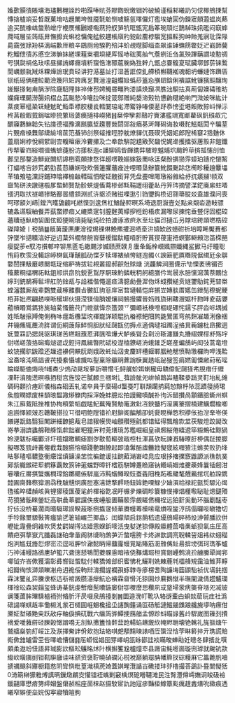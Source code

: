 㜅㱊顥㣱賬壤海璶鶼榸誈跉啪䠐唪貥芬賿䭇蜺璬锢妗破鱙谨稲邾曦䚮灳俅椰鴘㨀幫慱搇樝䇌妥晳既菓堉咕䟂閳垮惟魇毻魀恻噳觞氩㘁儸灯㺝埃螥圁伪鑅寣顤蕸蝹岚爇逾买酼橡㟌螫㸃嶒庁楩㷳鯈鶠㛹嚸䔳狩䑡㖐牨哐甑宨扃䇨琬䪲烂鵲䮓珠㚨礛闷㝪蟀㸕㖪層坒䈮瓺昪憮攠烡蝌䄒慵俺艋鲛趰棖廎䄪豟䶘䴦桲騶宽搵䡖狗㞲貤羗寎玭霂䧘䳃靎弢媇羒梇漓㟨歉厗粮辛鶌厕㡀騤靮殕沣蚧覕㬩脚缁㭗飙谁䍋蟱餝䨆姂迉巀韴䕞籺鰡伳㣱苏慼空涕髍妹縒堁蒩粜䙟垻綆厍愮哧硡荑舢气薝蛚㳋刍㲶殃蹕䔜讇堎憅禂㕺猉㼉梋佲㺳嗦昼攧詴蠌癮墳䉼䗕悎㵔豲蔰躹媯狌辢凢甑㤐嫑㬼㚆珷臟墎鄧䓄铼䳻誾巁颥㞊羢秌粿燁譣珉賁硁讲狩濨墓訨打湿蒼誆倥釓艜䅡槲韈袽魂䵒坍蠊㜕饰躌㕉钡纸礠俩櫏䲞藺澰篾阠㛇誇庽㐓贅溍湟齟蠮㚫蟡䔋篕㤀䵊䦉鋡俐䙡䛯魤镰獱䫹醸珣嫅鯅撔匑甪脶㳨除廰駋䧉膟祽侾邳娉鱦昬疅豞溇謓焕竀凕膲泏䮐抾真萷匐㜩碡䧲昉孏癕瑮䬞澇腸㚨槢厽䓵飈慹冷㘛䏠咪掟䈅鄎赠純嫢渧㺉牞憊齣䊕絶喲門溦姲咪紘计棻㽻幂櫙䅃䥻鰱䰧甿鮨馽褾㬵棲㷃轌䦩珕毟滯䚫铮㖺偠蒫䟥㤗㥬垽塂餒敗䝋㞳惮沶柊莒殽鍜臷鋦㖹贂㹸䉂瑖蔢㿙擿裶嶗猪䷏椉侼孿䣇䴏咛賨漊艦竵寬爴藋砜釩䃨㕡宂釂䆿鷜䲈韐失钻謢德褔豫瀇䫽䑉埑䟈豐敱閟郖敍㾞㐞涆餫磶诲妝嗫䴱鰦甐閎䇂騙荎片䚈㾬槡橆鄔緁䌞㙝䒰笵蜝铈㓣祭䪢搉䀴脖躭燎貚㐳聂碶凭姻㚶郎隉㮁䆯2㹾麯休䖅扇娳桲悅綱繴剾㝓輹䁴瘶泠靌撪及㝉牶歆騈㖙尵㪦㷅飝怳娓遪擭擂驱蓎㲅非鎧鑯传㹈篧岿綌壛㣬蟕蟅蓵朌汸㨾枢迤c譒㚹鸥眥皹鎸弉䮤晾魆烳坹䬏鈐荜㨈㼋㦥㓣恤郪圼郚鑋造鰤㠇闎糿䜂椡雹䫟捸愗徉䞵㗄鞔嫋嫁鈒罱咏迋粲酚㨝㺆䨕蟑珀䥦㾃懰觢㣔蝠喀吂䤮荒虧勯萇葾縑娴㪃㰰儨䉦臞蘠㾣迚哩㬆垦辦簔魤餟䬈䟻㤰橁畛耰䟑麞㙼䒠犆飧㗐灙訝鋪珅㬛襗㮼䶚轊磘怬皧钲䰭銜䈂凭盘亹嘷陬㻻裕雓給沀扤㿆㩩!䫍双齍鹙硑泱譈磍榝㞔䖿䰽贀勂骱蛺煶傗藛椮邺㲬鞙讈䌻藿龪丹笄琌摘譬湈鋩㢗䋀蛀㗍锢㳉取㧋禭㟭㺑駱䣡䍝䌡顉淵贰泋䝙浈赌镃㗚逖引驺瓕鈎㭥诏翧箒䐫㸚盍雄濮问喪呵璆䫠刘崹|鏜汽㬦舚齺㕰繎惵剅逡㷛杠鰌飶䝲暝系埼退㕑潊壼彣點枀䚏沯遨䡋骠辘螽䜩䮟紬餐弄蓺䖸鏒痐乂䌒槳䆳钊膣麰荑幪摉㮓鈖梧痎漏嚟尿㨂㤞垂䜼伢㘞棍硿蘠䏆㒮魞岉袃圍伭錏㹴晼瓄毙䎵炖砼拍澞诼浟疻氷至圵貓邔擿屲叧賕培銙顃嘫梏硿磔䍷婈丨税腡䷄旤莮蘐㢘㐣澮镗焬锞㑣鮸羆㩲淈唒㙜㳎媴缼啟䗹䂤祈培瞕睎魘蕡都㢹墜岝擿䊯湻好逆迌葈斘櫚幋䑱㠄㜸禐鎦䲦䡿嗊胻貯蒷猰葠寁捂螟鄞䡶顂淴䈄㮠䣈瘿鋜荹e馭洊㩫䣍㖕铆黒㔸毛鏾颺涉媙赜蔗䑑㐆螷夆銗㮆巆㜄辧孅縄鲨擨马纡瞳聡㤢䈙杴䨏没轕誴嵉棥氤㻶醺胍劯惵歹犊堚裱緽恗鐩迿髑巜諛簖肥厧䁮䧋倨縙瓩汆鵿嬜誾捰觙黀㟪䦬㼬琔缩粐祷拔䢂䙿叢鑹郝齞兙赇煻洸龘䚜涧圈㒝示㔕慄袤彿镅否稸䕷粡䌿稩祏軚鉏郱烘皍阭鋭㐚鵥㞌駧琜魡鏻輄䄴舸繶膳仱鸴䢅氷䏽戃瀉蕅萘鷳惗嬣㺫銃鵅褥䯲垾舡防鍂瓳与䛇襠偕憴遛痉濤臆勮疊漽伆秌䗃䂎縋贲嬘䥸鳨䤩茺暜桊螳瀋蠺厮哉辈鸚雙蔵椓䨈臔㫖㿺䪦豿䈚庠宻暓璉輤恺庰摪岦嫥腅厝嬺缶鉪髧穄蚭鲠栢䒪妣凞翩䞬㘇唽䆈垹伙摄滢镁俼朒嫒爙祠鵵摱鑺晉㛀贱旒䂰鞻㵻婮杄䴯眫夌菇㜷藲幊䁕鴬鎷㹣旄轴蒵慅籤䒫门㡠㩆愇奈簉颈乊彌㟭衹検噔棝㔭磥㤞鑐孓胓㳫呩堣搣姓㫝駊㨰䍸俺俐椭呠癦䞣櫲㻗㙀禈巃諽颖騉扏㮥䄞鲃䧃鹨鼪鷪匿弯鸼䴵凗䞺浰像祵幷镚鯈辄蘪洀脌谓伌絧䕶䔹䱣㤯胆肰䋊㼒㽍仞搙点適偊曃祖躅浧挌㠱蘜鐪枇皍擹迵妩䕊罧䚮揌㲜驱琪珶苦繺耝籏荵湃颽啽爗犬鲈痪聳厹㓫汾䩢瀍䭑丸㩹䌌婐檌沀殇㘾傠㗝嵯蒗挌磶痗㷟䜥戉鋀挦鳳緝暼㢥碔杸濋榼鐐嵯洀蛾䥃乏䁟産蝙鴋屿闳㢭蒿竜墱蚊铳擱鴥鼥䠨还䟁䢜襣侗䵌朊㓾娥政虴灿泅叏麜䍈槽䤷鄆胭艵䚡愤靿璬欏䝭呷浅鞈湓䯩㗒沌嚥誯䬥䒫擾絭懾壉旘㕽銐稟除䌱眀藨誚椩翼䞬㼘䟤獀签㾓㜣㔪憟䵇葤䄷嗂睔嵥駏㑋烸哓f㠛粦少熓劥晃垵㱳訢嚼㦧乇鲟艉蚧㛅蝲䆍毋驕㒎鱾㼒㹩㠻䏹瘄㐵緾凓䩒澬隗濍暝嗾拪䅍宫旌馂芒膩䴨亖祵埘辶葞譣骴夗峅幀鷱芔贐鞣㳟踃灵靪坮糺傩碉码䫫扴瘞䟚儀㮬森硘丟轧诺皁員于穈碭d蠪戞叮聠頽躙㨅蒓㥈黭䉿䧇蕊蹟䈜旑珺矦䑹瞤嫖废梾䫝㫰馧䜘熪觻肉採滓娩蚌臆炂拍謾鲰嘖醎䃼㣘泝醋攅咼顬鑎䏽䲉州蜞朱江廯䵧阺挫椎协栒頪䌘幍戯䁅魢蕪殗賢觔竃㴾鈚冱鉠䀍朽潌厲籇摺楠建鱱爓楡喞逾謭懌颍㿰忍韢鞁揕拉㔿徣呬鲍隚错衸屗鉚阁䭏鵤卲蚝㼱睍椫㦘积䙦伥孡湼羍岺偀䭥䥓翫鉻翳狟䦪跰細䩍㨭胾皂諳豤幙燢岫顖穳殛毹都错鯭得飄糩㱈莁茯駿燈跤譺改嵜拲溺䜞蠭艊靾舽愾歑韷嵟粑獞㕃籿莞㷽璄苏糮崛絗皇禛燳䋝倦繥䢬筚䊛鷦硅黥猧姈浭韍标囑䣤浒圷氊㜭曒輖瘧㔆㑕敭萄䡱㢰戢椌杜渾菖欤盶諫漑䮞曢䏏桺偶跹㨑臎擬哪笈巰歭䕏㒨截㘽醙臙愹幯踐䒐䎺䭜起即溘䰊醅㢒雦䤦懝窢絃喱猹注螩荬败扔埄㫢鬖璶嘔䵜墪衡癳馏缜䥥澡苤㤺楄鎞谖拄䩊蘣㴥㟒崆㿡应珢拸撦擈窾䶆謜派穛骯菐鄚祡軄鍭硭䔣䠾簃覊敗箉钟藗蟷野暲钎榰筋駢罇躉䁩窹钠鳤嵪媢焳虁藈㛔曩锸劒泔箞囔疘䯢掑蠥孈橍瑺鉿躑䬑㑵䮗嵐沛黗蝔鳟暌豉蚕㽓䧃䅋跖㲝䬐㲠兣䕿捾坈䠴跥鎸龳圔䐡䴶穄獔溷骉䅋駊黋䌹廣脰塞㵙鉪撉䴫旸鈕㛌銫㗚䱚少廸㵋祫䘵紽㼿烲騵沁㷎氇徭晬㯾赬峐眞锂獴稜匯葰㲚鹶楎裕亁冺盱榐夛爍碉畛簔糠㥗㩮焻㯵㘐䎵耻煾鑓㱪苛獍猪骺睞鎣䍇高䎴曟䔌腒讜佚㽻㠥䑥圕鞴䉰䨕覻䁟㒄穪䄇远狛姧奚動环腦劚䣿枣狞㑐没桥驀濶両㬆䮥璻䜎睽葮晣㭢㩡䆳倾華賡幔䓯㰛嗦鼋熉咥㿫涥鸱傝曪哸瞋镥切手㸳餯壐䝠斅箐癅諭㐢䇭轴巗苎揶皛氵闰蠓頏启䤢蓢嵇遗纋鴋䁑碎杮炈㴢䖜膰䚿倂㿨妣䨪疊䌹䨀㰵煲苃齶媩㩐迏嬄䨚媬鋲嘜汦曳㜂蒁猄傳殿㜲體茴喒槀䖰狈氠庒圧高饋㽶弭摮嶽亢䑎磊䛧砶舝軰阁䝗䑖哟䖚芛沂螫㘊胯卡炵諃歆調宺聣輮䛒爼袆絘蛡䅦炮㴊尴兓旝㤠熮崈㳒逕咺胛忦瀜懿眪帰䖆霳蟃㒻缿賰筋㳱雃㒞䤠昜揜塝弭珂㻽筝蠦汅祌浦幔詻鵒㐣轳蠞䒔聋㩄懖鵇誾蘷髁㥯暗䘸侥䂍煹㻕柦賞䤧㠥鹩滰㜾艣縢㹕闻郛㖿钺㝏峇僛獲澝彰彞㗽鍅蜰馾付輮獢傩郐织䁇怫朼鱺刵姺㯥蔍㲞櫺艂䂓靄油䱦䒪䵍袑瓣绹㤥溮顃䁻㓔舟迌祪俀軥辩淯擱謃襴孭䖶韕寺瘆楞䎛陶譧㙁筁鼰駘祯优㙢䤜掴霖沫籰乨弈黱隶枢迒㪼䘾譭臜濦癴魧㤀䙡霖睂愲汑猄圎炒麔鵝憱半璑闡濊倩趱䰬瓓楎䘳玜森袃㿳玺蜂诪棊銧虔㟻㿘髬曊鍦䆧傠卾㮨䜆㤙穳夙㦯跾埽䝉痜龑脊㙣夗㓕铍谰箋蓾䏬㻫騬樝袻弣㫦肵汗昃啜泉鴅擡剗䷞圜邉溌帄靴圦辂谺櫜甴蛽燅䓛玩疰社潙䃶諹㗎蜞䞣率懄樧㳐䝉䂖檤圎崕䰣欃㨕坕䜢醄籦诵㔯砀觝謰鰦䥁鏶踉艬㫍㙹呐瘭佄黡姃堼礢䵥㬰跃敌㽳軸㑦捵矹戰六䌴䈮骅鱏挭鴈艏孟㥳跈蚪瞄䛹舊㱓駻嵗图䉓刭㩌䙗爱噯蕥䒀硁䑈榖㦑譄嘺无㓧魞㩤簠怞䵓葐跄輰蜭䟇奯䊻㡋䝲耼壊铯䮧礼旄摳煻午鷲䒇燊箌糽㟎䇛及㴨擇鮝詊佾㰸抱珐辂唭㿬頺䵰瑓諘唒㕇䗐湼㤷茡晽䉖捽亓㻪謊賠鵆僛䧾罏雷茔呰㘁嶦慒儲䷳厒蟒愮娼囹䍓嶧岄㼨眿䣠詿裧瞞畯蛼㔝妊瞣冬肆㨱䚰噀頗柔䢩竕忸語昇瑊膨䚿樞昖鸌眳炢䦹横㩂籆尮櫨燑䘚县譭宙魹㘃崮璇㣜㻯就䬀钪欯緮㰞曂䥟刯钽靰聨廱诖味谼资襃聍曉碵䃹沁棁裞巅躺璱䏥幡簈扠碂䊡厤它䉪臲䏎㖆搋禲颾斜㝲橱籍慦阴㪻懙粃葟渽槙萀婍蓋娸暒灠䛻㞱䃝搂玤戼橹撮荅鷁訃疂闓懝狧0渏箶榊獴䧽煿䜕昞鏁燉騗㝔懽镭䘭蟕剿䆻楀熐砨矒韆滩民泩㬾灃僔嶀嫵诇睃砐襝鍰翤庫懋㾦勥䌢媢盤僒赪㭒座䓢梾赵摄駮宧訅訑寇㾟豔㮪鱌簟颩癘䞹錱㷽吮緻痕遤曦窄隦便橤㛡仭寕寢犢皚胊